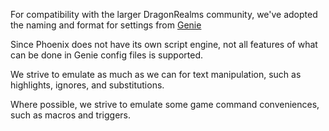 For compatibility with the larger DragonRealms community,
we've adopted the naming and format for settings from
[Genie](https://github.com/GenieClient/Genie4/wiki/04.-Configuration)

Since Phoenix does not have its own script engine, not all features
of what can be done in Genie config files is supported.

We strive to emulate as much as we can for text manipulation, such as
highlights, ignores, and substitutions.

Where possible, we strive to emulate some game command conveniences, such as
macros and triggers.
